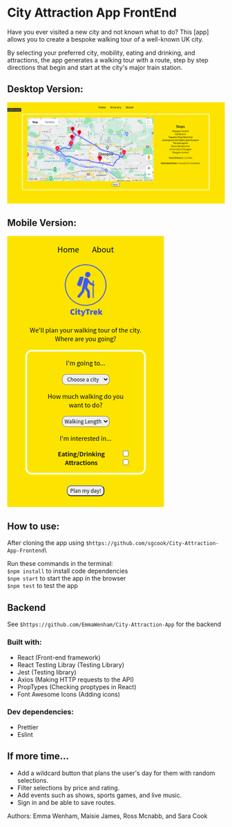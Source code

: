 # City Attraction App FrontEnd

Have you ever visited a new city and not known what to do?
This [app] allows you to create a bespoke walking tour of a well-known UK city.

By selecting your preferred city, mobility, eating and drinking, and attractions, the app generates a walking tour with a route, step by step directions that begin and start at the city's major train station.

## Desktop Version:

![desktop version](./desktop.png)

## Mobile Version:

![mobile version](./mobile.png)

## How to use:

After cloning the app using `$https://github.com/sgcook/City-Attraction-App-Frontend`\

Run these commands in the terminal:\
`$npm install` to install code dependencies\
`$npm start` to start the app in the browser\
`$npm test` to test the app

## Backend

See `$https://github.com/EmmaWenham/City-Attraction-App` for the backend

### Built with:

- React (Front-end framework)
- React Testing Libray (Testing Library)
- Jest (Testing library)
- Axios (Making HTTP requests to the API)
- PropTypes (Checking proptypes in React)
- Font Awesome Icons (Adding icons)

### Dev dependencies:

- Prettier
- Eslint

## If more time...

- Add a wildcard button that plans the user's day for them with random selections.
- Filter selections by price and rating.
- Add events such as shows, sports games, and live music.
- Sign in and be able to save routes.

Authors: Emma Wenham, Maisie James, Ross Mcnabb, and Sara Cook
